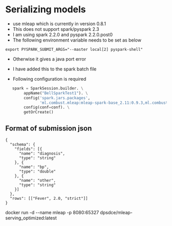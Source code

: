 # Serializing models

* use mleap which is currently in version 0.8.1
* This does not support spark/pyspark 2.3
* I am using spark 2.2.0 and pyspark 2.2.0.post0
* The following environment variable needs to be set as below

```
export PYSPARK_SUBMIT_ARGS="--master local[2] pyspark-shell"

```
* Otherwise it gives a java port error
* I have added this to the spark batch file

* Following configuration is required

```python
   spark = SparkSession.builder. \
        appName("BellSparkTest1"). \
        config('spark.jars.packages',
               'ml.combust.mleap:mleap-spark-base_2.11:0.9.3,ml.combust.mleap:mleap-spark_2.11:0.9.3'). \
        config(conf=conf). \
        getOrCreate()

``` 
## Format of submission json
```
{
  "schema": {
    "fields": [{
      "name": "diagnosis",
      "type": "string"
    }, {
      "name": "bp",
      "type": "double"
    }, {
      "name": "other",
      "type": "string"
    }]
  },
  "rows": [["Fever", 2.0, "strict"]]
}

```

docker run -d --name mleap -p 8080:65327 dpsdce/mleap-serving_optimized:latest